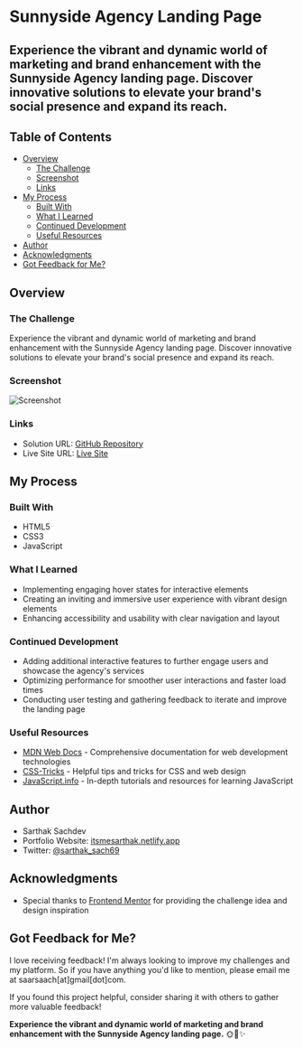 # Sunnyside Agency Landing Page

## Experience the vibrant and dynamic world of marketing and brand enhancement with the Sunnyside Agency landing page. Discover innovative solutions to elevate your brand's social presence and expand its reach.

## Table of Contents

- [Overview](#overview)
  - [The Challenge](#the-challenge)
  - [Screenshot](#screenshot)
  - [Links](#links)
- [My Process](#my-process)
  - [Built With](#built-with)
  - [What I Learned](#what-i-learned)
  - [Continued Development](#continued-development)
  - [Useful Resources](#useful-resources)
- [Author](#author)
- [Acknowledgments](#acknowledgments)
- [Got Feedback for Me?](#got-feedback-for-me)

## Overview

### The Challenge

Experience the vibrant and dynamic world of marketing and brand enhancement with the Sunnyside Agency landing page. Discover innovative solutions to elevate your brand's social presence and expand its reach.

### Screenshot

![Screenshot](./screenshot.jpg)

### Links

- Solution URL: [GitHub Repository](https://github.com/SartHak-0-Sach/Sunnyside-agency-landing-page_frontend_project)
- Live Site URL: [Live Site](https://agency-sunnyside-project.netlify.app/)

## My Process

### Built With

- HTML5
- CSS3
- JavaScript

### What I Learned

- Implementing engaging hover states for interactive elements
- Creating an inviting and immersive user experience with vibrant design elements
- Enhancing accessibility and usability with clear navigation and layout

### Continued Development

- Adding additional interactive features to further engage users and showcase the agency's services
- Optimizing performance for smoother user interactions and faster load times
- Conducting user testing and gathering feedback to iterate and improve the landing page

### Useful Resources

- [MDN Web Docs](https://developer.mozilla.org/) - Comprehensive documentation for web development technologies
- [CSS-Tricks](https://css-tricks.com/) - Helpful tips and tricks for CSS and web design
- [JavaScript.info](https://javascript.info/) - In-depth tutorials and resources for learning JavaScript

## Author

- Sarthak Sachdev
- Portfolio Website: [itsmesarthak.netlify.app](https://itsmesarthak.netlify.app/)
- Twitter: [@sarthak_sach69](https://twitter.com/sarthak_sach69)

## Acknowledgments

- Special thanks to [Frontend Mentor](https://www.frontendmentor.io/) for providing the challenge idea and design inspiration

## Got Feedback for Me?

I love receiving feedback! I'm always looking to improve my challenges and my platform. So if you have anything you'd like to mention, please email me at saarsaach[at]gmail[dot]com.

If you found this project helpful, consider sharing it with others to gather more valuable feedback!

**Experience the vibrant and dynamic world of marketing and brand enhancement with the Sunnyside Agency landing page.** 🌞🚀✨
